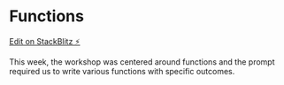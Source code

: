 # Functions

[Edit on StackBlitz ⚡️](https://stackblitz.com/edit/web-platform-7bzagq)

This week, the workshop was centered around functions and the prompt required us to write various functions with specific outcomes.
